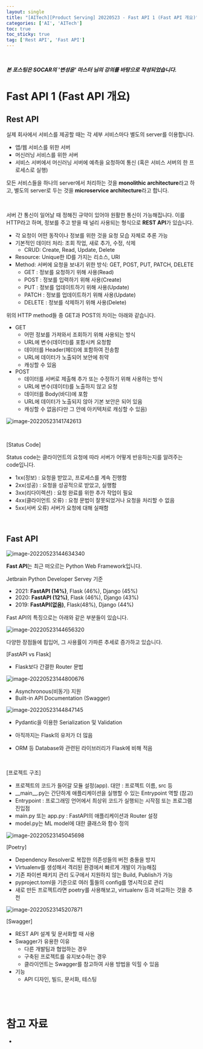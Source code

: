```yaml
---
layout: single
title: "[AITech][Product Serving] 20220523 - Fast API 1 (Fast API 개요)"
categories: ['AI', 'AITech']
toc: true
toc_sticky: true
tag: ['Rest API', 'Fast API']
---
```




<br>

_**본 포스팅은 SOCAR의 '변성윤' 마스터 님의 강의를 바탕으로 작성되었습니다.**_

# Fast API 1 (Fast API 개요)

## Rest API

실제 회사에서 서비스를 제공할 때는 각 세부 서비스마다 별도의 server를 이용합니다. 

* 앱/웹 서비스를 위한 서버
* 머신러닝 서비스를 위한 서버
* 서비스 서버에서 머신러닝 서버에 예측을 요청하여 통신 (혹은 서비스 서버의 한 프로세스로 실행)

모든 서비스들을 하나의 server에서 처리하는 것을 **monolithic architecture**라고 하고, 별도의 server로 두는 것을 **microservice architecture**라고 합니다. 

<br>

서버 간 통신이 일어날 때 정해진 규약이 있어야 원활한 통신이 가능해집니다. 이를 HTTP라고 하며, 정보를 주고 받을 때 널리 사용되는 형식으로 **REST API**가 있습니다. 

* 각 요청이 어떤 동작이나 정보를 위한 것을 요청 모습 자체로 추론 가능
* 기본적인 데이터 처리: 조회 작업, 새로 추가, 수정, 삭제
  * CRUD: Create, Read, Update, Delete
* Resource: Unique한 ID를 가지는 리소스, URI
* Method: 서버에 요청을 보내기 위한 방식: GET, POST, PUT, PATCH, DELETE
  * GET : 정보를 요청하기 위해 사용(Read)
  * POST : 정보를 입력하기 위해 사용(Create)
  * PUT : 정보를 업데이트하기 위해 사용(Update)
  * PATCH : 정보를 업데이트하기 위해 사용(Update)
  * DELETE : 정보를 삭제하기 위해 사용(Delete)  

위의 HTTP method들 중 GET과 POST의 차이는 아래와 같습니다. 

* GET
  * 어떤 정보를 가져와서 조회하기 위해 사용되는 방식
  * URL에 변수(데이터)를 포함시켜 요청함
  * 데이터를 Header(헤더)에 포함하여 전송함
  * URL에 데이터가 노출되어 보안에 취약
  * 캐싱할 수 있음  
* POST
  * 데이터를 서버로 제출해 추가 또는 수정하기 위해 사용하는 방식
  * URL에 변수(데이터)를 노출하지 않고 요청
  * 데이터를 Body(바디)에 포함
  * URL에 데이터가 노출되지 않아 기본 보안은 되어 있음
  * 캐싱할 수 없음(다만 그 안에 아키텍처로 캐싱할 수 있음)  

![image-20220523141742613](https://user-images.githubusercontent.com/70505378/169752622-3148bc06-e429-4335-9442-273a9d95e1d2.png)

<br>

[Status Code]

Status code는 클라이언트의 요청에 따라 서버가 어떻게 반응하는지를 알려주는 code입니다. 

* 1xx(정보) : 요청을 받았고, 프로세스를 계속 진행함
* 2xx(성공) : 요청을 성공적으로 받았고, 실행함
* 3xx(리다이렉션) : 요청 완료를 위한 추가 작업이 필요
* 4xx(클라이언트 오류) : 요청 문법이 잘못되었거나 요청을 처리할 수 없음
* 5xx(서버 오류) 서버가 요청에 대해 실패함  

<br>

## Fast API

![image-20220523144634340](https://user-images.githubusercontent.com/70505378/169752629-de360c34-a1a6-443f-94a3-3f78d3ba9694.png)

**Fast API**는 최근 떠오르는 Python Web Framework입니다. 

Jetbrain Python Developer Servey 기준

* 2021: **FastAPI (14%)**, Flask (46%), Django (45%)
* 2020: **FastAPI (12%)**, Flask (46%), Django (43%)
* 2019: **FastAPI(없음)**, Flask(48%), Django (44%)  

Fast API의 특징으로는 아래와 같은 부분들이 있습니다. 

![image-20220523144656320](https://user-images.githubusercontent.com/70505378/169752630-3d81e402-49c2-4cd7-9c46-8b9405e1fb5a.png)

다양한 장점들에 힙입어, 그 사용률이 가파른 추세로 증가하고 있습니다. 

[FastAPI vs Flask]

* Flask보다 간결한 Router 문법

![image-20220523144800676](https://user-images.githubusercontent.com/70505378/169752632-8015e004-5b3f-4ca1-9cf5-fcb7c49ff300.png)

* Asynchronous(비동기) 지원
* Built-in API Documentation (Swagger)

![image-20220523144847145](https://user-images.githubusercontent.com/70505378/169752635-38fdb457-1730-45e4-b050-52a978c82f22.png)

* Pydantic을 이용한 Serialization 및 Validation

* 아직까지는 Flask의 유저가 더 많음
* ORM 등 Database와 관련된 라이브러리가 Flask에 비해 적음

<br>

[프로젝트 구조]

* 프로젝트의 코드가 들어갈 모듈 설정(app). 대안 : 프로젝트 이름, src 등
* \_\_main\_\_.py는 간단하게 애플리케이션을 실행할 수 있는 Entrypoint 역할 (참고)
* Entrypoint : 프로그래밍 언어에서 최상위 코드가 실행되는 시작점 또는 프로그램 진입점
* main.py 또는 app.py : FastAPI의 애플리케이션과 Router 설정
* model.py는 ML model에 대한 클래스와 함수 정의  

![image-20220523145045698](https://user-images.githubusercontent.com/70505378/169752636-69ffbbd9-a654-48ee-a175-bbfc74711183.png)

[Poetry]

* Dependency Resolver로 복잡한 의존성들의 버전 충돌을 방지
* Virtualenv를 생성해서 격리된 환경에서 빠르게 개발이 가능해짐
* 기존 파이썬 패키지 관리 도구에서 지원하지 않는 Build, Publish가 가능
* pyproject.toml을 기준으로 여러 툴들의 config를 명시적으로 관리
* 새로 만든 프로젝트라면 poetry를 사용해보고, virtualenv 등과 비교하는 것을 추천

![image-20220523145207871](https://user-images.githubusercontent.com/70505378/169752638-8151a3b0-3c79-4273-9864-bd3f6095d290.png)

[Swagger]

* REST API 설계 및 문서화할 때 사용
* Swagger가 유용한 이유
  * 다른 개발팀과 협업하는 경우
  * 구축된 프로젝트를 유지보수하는 경우
  * 클라이언트는 Swagger를 참고하여 사용 방법을 익힐 수 있음
* 기능
  * API 디자인, 빌드, 문서화, 테스팅



<br>

<br>

# 참고 자료

* 
